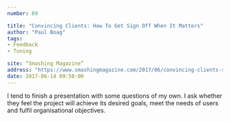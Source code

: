 ```yaml
---
number: 69

title: "Convincing Clients: How To Get Sign Off When It Matters"
author: "Paul Boag"
tags:
- Feedback
- Tuning

site: “Smashing Magazine”
address: "https://www.smashingmagazine.com/2017/06/convincing-clients-sign-off/"
date: 2017-06-14 09:50:00
---
```


I tend to finish a presentation with some questions of my own. I ask whether they feel the project will achieve its desired goals, meet the needs of users and fulfil organisational objectives.
